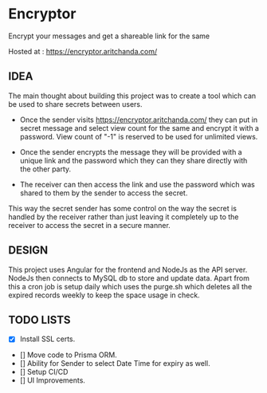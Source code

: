 # Encryptor

Encrypt your messages and get a shareable link for the same

Hosted at : https://encryptor.aritchanda.com/

## IDEA

The main thought about building this project was to create a tool which can be used to share secrets between users.

- Once the sender visits https://encryptor.aritchanda.com/ they can put in secret message and select view count for the same and encrypt it with a password. View count of "-1" is reserved to be used for unlimited views.

- Once the sender encrypts the message they will be provided with a unique link and the password which they can they share directly with the other party.

- The receiver can then access the link and use the password which was shared to them by the sender to access the secret.

This way the secret sender has some control on the way the secret is handled by the receiver rather than just leaving it completely up to the receiver to access the secret in a secure manner.

## DESIGN

This project uses Angular for the frontend and NodeJs as the API server. NodeJs then connects to MySQL db to store and update data. Apart from this a cron job is setup daily which uses the purge.sh which deletes all the expired records weekly to keep the space usage in check.

## TODO LISTS

- [x] Install SSL certs.
- [] Move code to Prisma ORM.
- [] Ability for Sender to select Date Time for expiry as well.
- [] Setup CI/CD
- [] UI Improvements.
